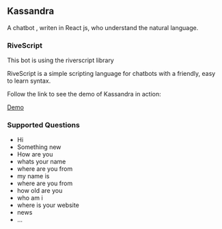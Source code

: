 ## Kassandra

A chatbot , writen in React js, who understand the natural language.

### RiveScript
This bot is using the riverscript library

RiveScript is a simple scripting language for chatbots with a friendly, easy to learn syntax.


Follow the link to see the demo of Kassandra in action:

[Demo](https://www.elegantweb.it/ChatBot/)



### Supported Questions

* Hi
* Something new
* How are you 
* whats your name
* where are you from
* my name is <name>
* where are you from
* how old are you
* who am i
* where is your website
* news
* ...